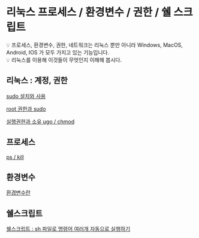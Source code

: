 # 리눅스 프로세스 / 환경변수 / 권한 / 쉘 스크립트

<aside>
💡 프로세스, 환경변수, 권한, 네트워크는 리눅스 뿐만 아니라 Windows, MacOS, Android, IOS 가 모두 가지고 있는 기능입니다.

</aside>

<aside>
💡 리눅스를 이용해 이것들이 무엇인지 이해해 봅시다.

</aside>

## 리눅스 : 계정, 권한

[sudo 설치와 사용](sudo%20%E1%84%89%E1%85%A5%E1%86%AF%E1%84%8E%E1%85%B5%E1%84%8B%E1%85%AA%20%E1%84%89%E1%85%A1%E1%84%8B%E1%85%AD%E1%86%BC%20c01474b8d366434d8070f11b22d5e920.md)

[root 권한과 sudo](root%20%E1%84%80%E1%85%AF%E1%86%AB%E1%84%92%E1%85%A1%E1%86%AB%E1%84%80%E1%85%AA%20sudo%2044d71e0f78b9402babfa08d4da0126ea.md)

[실행권한과 소유 ugo / chmod](%E1%84%89%E1%85%B5%E1%86%AF%E1%84%92%E1%85%A2%E1%86%BC%E1%84%80%E1%85%AF%E1%86%AB%E1%84%92%E1%85%A1%E1%86%AB%E1%84%80%E1%85%AA%20%E1%84%89%E1%85%A9%E1%84%8B%E1%85%B2%20ugo%20chmod%206e1c61286296474f877e3f53ac36fec7.md)

## 프로세스

[ps / kill](ps%20kill%20d10ff0a623ea48d992502708b46d6771.md)

## 환경변수

[환경변수란](%E1%84%92%E1%85%AA%E1%86%AB%E1%84%80%E1%85%A7%E1%86%BC%E1%84%87%E1%85%A7%E1%86%AB%E1%84%89%E1%85%AE%E1%84%85%E1%85%A1%E1%86%AB%204c383e89996046fc99a986c221f5ad19.md)

## 쉘스크립트

[쉘스크립트 : sh 파일로 명령어 여러개 자동으로 실행하기](%E1%84%89%E1%85%B0%E1%86%AF%E1%84%89%E1%85%B3%E1%84%8F%E1%85%B3%E1%84%85%E1%85%B5%E1%86%B8%E1%84%90%E1%85%B3%20sh%20%E1%84%91%E1%85%A1%E1%84%8B%E1%85%B5%E1%86%AF%E1%84%85%E1%85%A9%20%E1%84%86%E1%85%A7%E1%86%BC%E1%84%85%E1%85%A7%E1%86%BC%E1%84%8B%E1%85%A5%20%E1%84%8B%E1%85%A7%E1%84%85%E1%85%A5%E1%84%80%E1%85%A2%20%E1%84%8C%E1%85%A1%E1%84%83%E1%85%A9%E1%86%BC%E1%84%8B%E1%85%B3%E1%84%85%E1%85%A9%20%2012e682021aae4f17a5fadabce49b22fa.md)